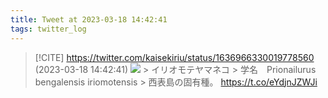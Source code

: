 ```yaml
---
title: Tweet at 2023-03-18 14:42:41
tags: twitter_log
---
```


> [!CITE] https://twitter.com/kaisekiriu/status/1636966330019778560 (2023-03-18 14:42:41)
> ![](https://twitter.com/kaisekiriu/status/1636966330019778560)
> &gt; イリオモテヤマネコ
> &gt; 学名　Prionailurus bengalensis iriomotensis
> &gt; 西表島の固有種。
> https://t.co/eYdjnJZWJi
